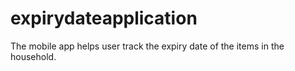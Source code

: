 # expirydateapplication
The mobile app helps user track the expiry date of the items in the household.
